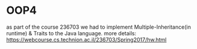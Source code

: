 # OOP4
as part of the course 236703 we had to implement Multiple-Inheritance(in runtime) & Traits to the Java language. 
more details: https://webcourse.cs.technion.ac.il/236703/Spring2017/hw.html

